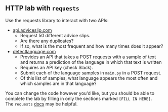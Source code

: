 ## HTTP lab with `requests`

Use the requests library to interact with two APIs:    
* [api.adviceslip.com](http://docs.python-requests.org/en/master/)
  * Request 50 different advice slips.
  * Are there any duplicates? 
  * If so, what is the most frequent and how many times does it appear?    
* [detectlanguage.com](http://docs.python-requests.org/en/master/)
  * Provides an API that takes a POST requests with a sample of text 
    and returns a prediction of the language in which that text is written
  * Requires an API key (check Slack).
  * Submit each of the language samples in `main.py` in a POST request.
  * Of this list of samples, what language appears the most often 
    and which samples are in that language?    

You can change the code however you'd like, but you should be able to complete the
lab by filling in only the sections marked `[FILL IN HERE]`.    
The `requests` [docs](http://docs.python-requests.org/en/master/) may be helpful.

